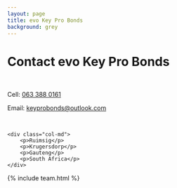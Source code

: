 ```yaml
---
layout: page
title: evo Key Pro Bonds
background: grey
---
```


<div class="col-lg-12 text-center">
	<h1 class="section-heading text-uppercase">Contact evo Key Pro Bonds</h1>
</div>

<br>

<div class="container contact-us">
  <div class="row">

  <div class="col-md">
		<!-- <p>Tel: <a href="tel:+27633880161"> 063 388 0161</a></p> -->
		<p>Cell: <a href="tel:+27633880161">063 388 0161</a></p>
		<p>Email: <a href="mailto:keyprobonds@outlook.com?subject=Mail from evo Website">keyprobonds@outlook.com</a></p>
		<br>
    </div>

    <div class="col-md">
        <p>Ruimsig</p>
    	<p>Krugersdorp</p>
    	<p>Gauteng</p>
    	<p>South Africa</p>
    </div>

  </div>

</div>

{% include team.html %}
